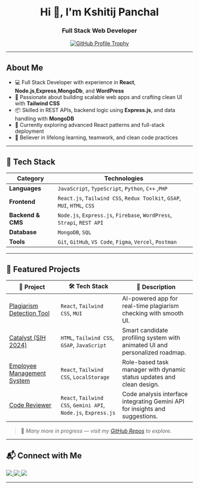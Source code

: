 <h1 align="center">Hi 👋, I'm Kshitij Panchal</h1>
<h3 align="center">Full Stack Web Developer </h3>
<!-- <p align="center">
  <img src="https://readme-typing-svg.demolab.com?font=Fira+Code&pause=1000&center=true&vCenter=true&width=500&lines=;React.js;Node.js;Express.js;WordPress;Strapi" alt="Typing SVG" />
</p> -->


<p align="center">
  <a href="https://github.com/ryo-ma/github-profile-trophy">
    <img src="https://github-profile-trophy.vercel.app/?username=kshitij00010&theme=radical" alt="GitHub Profile Trophy" />
  </a>
</p>

---

##  About Me

- 💻 Full Stack Developer with experience in **React**, **Node.js**,**Express**,**MongoDb**, and **WordPress**  
- 🧩 Passionate about building scalable web apps and crafting clean UI with **Tailwind CSS**  
- 📦 Skilled in REST APIs, backend logic using **Express.js**, and data handling with **MongoDB**  
- 🎯 Currently exploring advanced React patterns and full-stack deployment  
- 🧠 Believer in lifelong learning, teamwork, and clean code practices  

---

## 🧰 Tech Stack

| Category               | Technologies                                                                 |
|------------------------|------------------------------------------------------------------------------|
| **Languages**          | `JavaScript`, `TypeScript`, `Python`, `C++` ,`PHP`                           |
| **Frontend**           | `React.js`, `Tailwind CSS`, `Redux Toolkit`, `GSAP`, `MUI`, `HTML`, `CSS`    |
| **Backend & CMS**      | `Node.js`, `Express.js`, `Firebase`, `WordPress`, `Strapi`, `REST API`       |
| **Database**           | `MongoDB`, `SQL`                                                             |
| **Tools**              | `Git`, `GitHub`, `VS Code`, `Figma`, `Vercel`, `Postman`                     |

---

## 🚀 Featured Projects

| 🚀 Project | 🛠️ Tech Stack | 📝 Description |
|-----------|---------------|----------------|
| [Plagiarism Detection Tool](#) | `React`, `Tailwind CSS`, `MUI` | AI-powered app for real-time plagiarism checking with smooth UI. |
| [Catalyst (SIH 2024)](#) | `HTML`, `Tailwind CSS`, `GSAP`, `JavaScript` | Smart candidate profiling system with animated UI and personalized roadmap. |
| [Employee Management System](#) | `React`, `Tailwind CSS`, `LocalStorage` | Role-based task manager with dynamic status updates and clean design. |
| [Code Reviewer](#) | `React`, `Tailwind CSS`, `Gemini API`, `Node.js`, `Express.js` | Code analysis interface integrating Gemini API for insights and suggestions. |

> 📝 *Many more in progress — visit my [GitHub Repos](https://github.com/Kshitij00010) to explore.*

---

## 📬 Connect with Me

<p align="left">
  <a href="https://linkedin.com/in/kshitij-panchal-11" target="_blank">
    <img src="https://img.shields.io/badge/LinkedIn-%230077B5.svg?style=for-the-badge&logo=linkedin&logoColor=white" />
  </a>
  <a href="mailto:kshitijpanchal29@gmail.com" target="_blank">
    <img src="https://img.shields.io/badge/Email-D14836?style=for-the-badge&logo=gmail&logoColor=white" />
  </a>
  <a href="https://github.com/Kshitij00010" target="_blank">
    <img src="https://img.shields.io/badge/GitHub-000000?style=for-the-badge&logo=github&logoColor=white" />
  </a>
</p>

---
